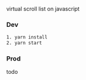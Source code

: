 virtual scroll list on javascript

### Dev
```bash
1. yarn install
2. yarn start
```

### Prod
 todo

